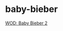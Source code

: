 # baby-bieber
[WOD: Baby Bieber 2](https://courses.ics.hawaii.edu/ics314s25/morea/coding-standards/wod-baby-bieber2-qwz1.html)
